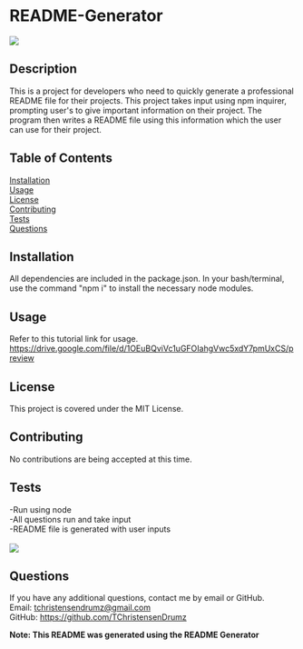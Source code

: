 # README-Generator
![](https://img.shields.io/badge/license-MIT_License-green?style=for-the-badge&logo=github)
## Description
This is a project for developers who need to quickly generate a professional README file for their projects. This project takes input using npm inquirer, prompting user's to give important information on their project. The program then writes a README file using this information which the user can use for their project.
## Table of Contents
[Installation](#Installation)
<br>
[Usage](#Usage)
<br>
[License](#License)
<br>
[Contributing](#Contributing)
<br>
[Tests](#Tests)
<br>
[Questions](#Questions)

## Installation
All dependencies are included in the package.json. In your bash/terminal, use the command "npm i" to install the necessary node modules.

## Usage
Refer to this tutorial link for usage.
https://drive.google.com/file/d/1OEuBQviVc1uGFOIahgVwc5xdY7pmUxCS/preview

## License
This project is covered under the MIT License.

## Contributing
No contributions are being accepted at this time.

## Tests
-Run using node <br>
-All questions run and take input <br>
-README file is generated with user inputs <br><br>
![](https://img.shields.io/badge/TEST-PASSED-green)

## Questions
If you have any additional questions, contact me by email or GitHub.
<br>
Email: tchristensendrumz@gmail.com
<br>
GitHub: https://github.com/TChristensenDrumz

**Note: This README was generated using the README Generator**